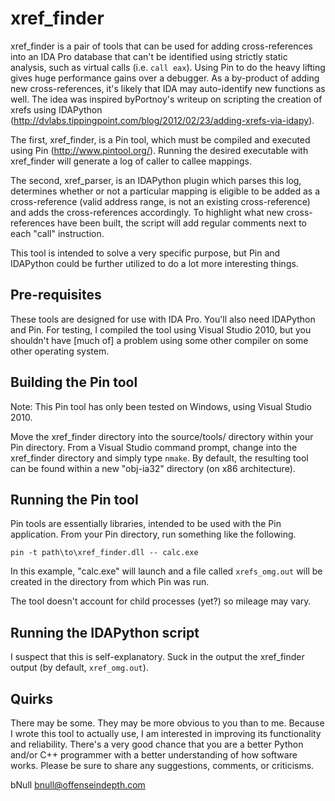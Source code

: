 xref_finder
===========
xref_finder is a pair of tools that can be used for adding cross-references
into an IDA Pro database that can't be identified using strictly static 
analysis, such as virtual calls (i.e. `call eax`). Using Pin to do the 
heavy lifting gives huge performance gains over a debugger. As a by-product
of adding new cross-references, it's likely that IDA may auto-identify
new functions as well. The idea was inspired byPortnoy's writeup on 
scripting the creation of xrefs using IDAPython 
(http://dvlabs.tippingpoint.com/blog/2012/02/23/adding-xrefs-via-idapy).

The first, xref_finder, is a Pin tool, which must be compiled and executed
using Pin (http://www.pintool.org/). Running the desired executable with 
xref_finder will generate a log of caller to callee mappings.

The second, xref_parser, is an IDAPython plugin which parses this log, 
determines whether or not a particular mapping is eligible to be added as
a cross-reference (valid address range, is not an existing cross-reference)
and adds the cross-references accordingly. To highlight what new cross-
references have been built, the script will add regular comments next to
each "call" instruction.

This tool is intended to solve a very specific purpose, but Pin and 
IDAPython could be further utilized to do a lot more interesting things.

Pre-requisites
-----------
These tools are designed for use with IDA Pro. You'll also need IDAPython
and Pin. For testing, I compiled the tool using Visual Studio 2010, but 
you shouldn't have [much of] a problem using some other compiler on some 
other operating system.

Building the Pin tool
-----------
Note: This Pin tool has only been tested on Windows, using Visual Studio 
2010. 

Move the xref_finder directory into the source/tools/ directory within your
Pin directory. From a Visual Studio command prompt, change into the 
xref_finder directory and simply type `nmake`. By default, the resulting
tool can be found within a new "obj-ia32" directory (on x86 architecture).

Running the Pin tool
-----------
Pin tools are essentially libraries, intended to be used with the Pin 
application. From your Pin directory, run something like the following.

`pin -t path\to\xref_finder.dll -- calc.exe`

In this example, "calc.exe" will launch and a file called `xrefs_omg.out` 
will be created in the directory from which Pin was run.

The tool doesn't account for child processes (yet?) so mileage may vary.

Running the IDAPython script
-----------
I suspect that this is self-explanatory. Suck in the output the xref_finder
output (by default, `xref_omg.out`).

Quirks
-----------
There may be some. They may be more obvious to you than to me. Because I 
wrote this tool to actually use, I am interested in improving its 
functionality and reliability. There's a very good chance that you are a
better Python and/or C++ programmer with a better understanding of how
software works. Please be sure to share any suggestions, comments, or
criticisms.

bNull
bnull@offenseindepth.com